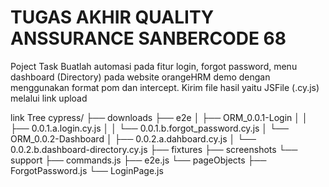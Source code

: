 # TUGAS AKHIR QUALITY ANSSURANCE SANBERCODE 68

Poject Task
Buatlah automasi pada fitur login, forgot password, menu dashboard (Directory) pada website orangeHRM demo dengan menggunakan format pom dan intercept. Kirim file hasil yaitu JSFile (.cy.js) melalui link upload

link Tree
cypress/
├── downloads
├── e2e
│   ├── ORM_0.0.1-Login
│   │   ├── 0.0.1.a.login.cy.js
│   │   └── 0.0.1.b.forgot_password.cy.js
│   └── ORM_0.0.2-Dashboard
│       ├── 0.0.2.a.dahboard.cy.js
│       └── 0.0.2.b.dashboard-directory.cy.js
├── fixtures
├── screenshots
└── support
    ├── commands.js
    ├── e2e.js
    └── pageObjects
        ├── ForgotPassword.js
        └── LoginPage.js

